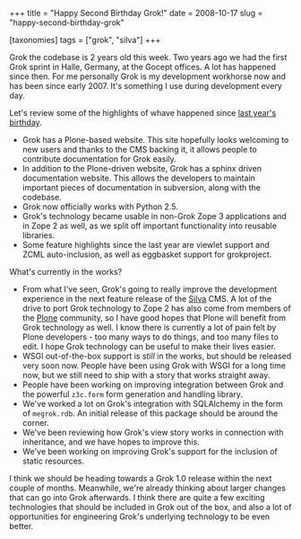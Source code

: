 +++
title = "Happy Second Birthday Grok!"
date = 2008-10-17
slug = "happy-second-birthday-grok"

[taxonomies]
tags = ["grok", "silva"]
+++

Grok the codebase is 2 years old this week. Two years ago we had the
first Grok sprint in Halle, Germany, at the Gocept offices. A lot has
happened since then. For me personally Grok is my development workhorse
now and has been since early 2007. It's something I use during
development every day.

Let's review some of the highlights of whave happened since [last year's
birthday](http://faassen.n--tree.net/blog/view/weblog/2007/10/15/0).

- Grok has a Plone-based website. This site hopefully looks welcoming to
  new users and thanks to the CMS backing it, it allows people to
  contribute documentation for Grok easily.
- In addition to the Plone-driven website, Grok has a sphinx driven
  documentation website. This allows the developers to maintain
  important pieces of documentation in subversion, along with the
  codebase.
- Grok now officially works with Python 2.5.
- Grok's technology became usable in non-Grok Zope 3 applications and in
  Zope 2 as well, as we split off important functionality into reusable
  libraries.
- Some feature highlights since the last year are viewlet support and
  ZCML auto-inclusion, as well as eggbasket support for grokproject.

What's currently in the works?

- From what I've seen, Grok's going to really improve the development
  experience in the next feature release of the
  [Silva](https://infrae.com/products/silva.html) CMS. A lot of the drive to
  port Grok technology to Zope 2 has also come from members of the
  [Plone](https://plone.org/) community, so I have good hopes that Plone will
  benefit from Grok technology as well. I know there is currently a lot of pain
  felt by Plone developers - too many ways to do things, and too many files to
  edit. I hope Grok technology can be useful to make their lives easier.
- WSGI out-of-the-box support is _still_ in the works, but should be
  released very soon now. People have been using Grok with WSGI for a
  long time now, but we still need to ship with a story that works
  straight away.
- People have been working on improving integration between Grok and the
  powerful `z3c.form` form generation and handling library.
- We've worked a lot on Grok's integration with SQLAlchemy in the form
  of `megrok.rdb`. An initial release of this package should be around
  the corner.
- We've been reviewing how Grok's view story works in connection with
  inheritance, and we have hopes to improve this.
- We've been working on improving Grok's support for the inclusion of
  static resources.

I think we should be heading towards a Grok 1.0 release within the next
couple of months. Meanwhile, we're already thinking about larger changes
that can go into Grok afterwards. I think there are quite a few exciting
technologies that should be included in Grok out of the box, and also a
lot of opportunities for engineering Grok's underlying technology to be
even better.
